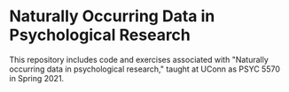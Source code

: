 # Naturally Occurring Data in Psychological Research

This repository includes code and exercises associated with "Naturally occurring data in psychological research," taught at UConn as PSYC 5570 in Spring 2021.
